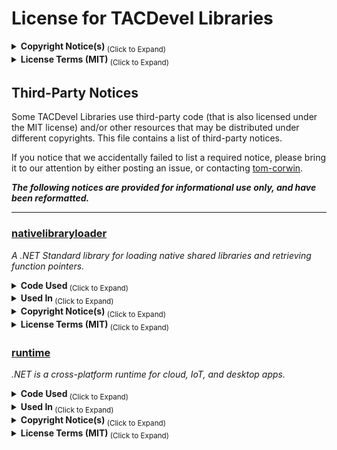 # License for TACDevel Libraries

<details>
  <summary><b>Copyright Notice(s)</b><sub> (Click to Expand)<sub></summary>
  <br/>
  
  ```
  Copyright © 2017-2020 Thomas Corwin, et al.
  ```

</details>

<details>
  <summary><b>License Terms (MIT)</b><sub> (Click to Expand)<sub></summary>
  <br/>

  ```
  Permission is hereby granted, free of charge, to any person obtaining a copy of this software and
  associated documentation files (the "Software"), to deal in the Software without restriction,
  including without limitation the rights to use, copy, modify, merge, publish, distribute,
  sublicense, and/or sell copies of the Software, and to permit persons to whom the Software is
  furnished to do so, subject to the following conditions:

  The above copyright notice and this permission notice shall be included in all copies or
  substantial portions of the Software.

  THE SOFTWARE IS PROVIDED "AS IS", WITHOUT WARRANTY OF ANY KIND, EXPRESS OR IMPLIED, INCLUDING BUT
  NOT LIMITED TO THE WARRANTIES OF MERCHANTABILITY, FITNESS FOR A PARTICULAR PURPOSE AND
  NONINFRINGEMENT. IN NO EVENT SHALL THE AUTHORS OR COPYRIGHT HOLDERS BE LIABLE FOR ANY CLAIM,
  DAMAGES OR OTHER LIABILITY, WHETHER IN AN ACTION OF CONTRACT, TORT OR OTHERWISE, ARISING FROM,
  OUT OF OR IN CONNECTION WITH THE SOFTWARE OR THE USE OR OTHER DEALINGS IN THE SOFTWARE.
  ```

</details>

## Third-Party Notices

Some TACDevel Libraries use third-party code (that is also licensed under the MIT license) and/or other resources that may be distributed under
different copyrights. This file contains a list of third-party notices.

If you notice that we accidentally failed to list a required notice, please bring it to our
attention by either posting an issue, or contacting [tom-corwin](https://github.com/tom-corwin).

***The following notices are provided for informational use only, and have been reformatted.***

<hr/>

### [nativelibraryloader](https://github.com/mellinoe/nativelibraryloader)

*A .NET Standard library for loading native shared libraries and retrieving function pointers.*

<details>
  <summary><b>Code Used</b><sub> (Click to Expand)<sub></summary>
  <br/>

  - [`/NativeLibraryLoader/Kernel32.cs`](https://github.com/mellinoe/nativelibraryloader/blob/586f9738ff12688df8f0662027da8c319aee3841/NativeLibraryLoader/Kernel32.cs)
  - [`/NativeLibraryLoader/Libdl.cs`](https://github.com/mellinoe/nativelibraryloader/blob/586f9738ff12688df8f0662027da8c319aee3841/NativeLibraryLoader/Libdl.cs)
  - [`/NativeLibraryLoader/LibraryLoader.cs`](https://github.com/mellinoe/nativelibraryloader/blob/586f9738ff12688df8f0662027da8c319aee3841/NativeLibraryLoader/LibraryLoader.cs)
  - [`/NativeLibraryLoader/NativeLibrary.cs`](https://github.com/mellinoe/nativelibraryloader/blob/586f9738ff12688df8f0662027da8c319aee3841/NativeLibraryLoader/NativeLibrary.cs)
  - [`/NativeLibraryLoader/PathResolver.cs`](https://github.com/mellinoe/nativelibraryloader/blob/586f9738ff12688df8f0662027da8c319aee3841/NativeLibraryLoader/PathResolver.cs)

</details>

<details>
  <summary><b>Used In</b><sub> (Click to Expand)<sub></summary>
  <br/>

  - [`/modules/TACDevel.Runtime.InteropServices/sources/TACDevel/Runtime/InteropServices/NativeAssembly.cs`](https://github.com/tom-corwin/tacdevlibs/tree/master/modules/TACDevel.Runtime.InteropServices/sources/TACDevel/Runtime/InteropServices/NativeAssembly.cs)
  - [`/modules/TACDevel.Runtime.InteropServices/sources/TACDevel/Native/Kernel32.cs`](https://github.com/tom-corwin/tacdevlibs/tree/master/modules/TACDevel.Runtime.InteropServices/sources/TACDevel/Native/Kernel32.cs)
  - [`/modules/TACDevel.Runtime.InteropServices/sources/TACDevel/Native/Libdl.cs`](https://github.com/tom-corwin/tacdevlibs/tree/master/modules/TACDevel.Runtime.InteropServices/sources/TACDevel/Native/Libdl.cs)

</details>

<details>
  <summary><b>Copyright Notice(s)</b><sub> (Click to Expand)<sub></summary>
  <br/>

  ```
  Copyright (c) 2017 Eric Mellino and contributors to the nativelibraryloader project.
  ```

</details>

<details>
  <summary><b>License Terms (MIT)</b><sub> (Click to Expand)<sub></summary>
  <br/>

  ```
  Permission is hereby granted, free of charge, to any person obtaining a copy of this software and
  associated documentation files (the "Software"), to deal in the Software without restriction,
  including without limitation the rights to use, copy, modify, merge, publish, distribute,
  sublicense, and/or sell copies of the Software, and to permit persons to whom the Software is
  furnished to do so, subject to the following conditions:

  The above copyright notice and this permission notice shall be included in all copies or
  substantial portions of the Software.

  THE SOFTWARE IS PROVIDED "AS IS", WITHOUT WARRANTY OF ANY KIND, EXPRESS OR IMPLIED, INCLUDING BUT
  NOT LIMITED TO THE WARRANTIES OF MERCHANTABILITY, FITNESS FOR A PARTICULAR PURPOSE AND
  NONINFRINGEMENT. IN NO EVENT SHALL THE AUTHORS OR COPYRIGHT HOLDERS BE LIABLE FOR ANY CLAIM,
  DAMAGES OR OTHER LIABILITY, WHETHER IN AN ACTION OF CONTRACT, TORT OR OTHERWISE, ARISING FROM,
  OUT OF OR IN CONNECTION WITH THE SOFTWARE OR THE USE OR OTHER DEALINGS IN THE SOFTWARE.
  ```

</details>

### [runtime](https://github.com/dotnet/runtime)

*.NET is a cross-platform runtime for cloud, IoT, and desktop apps.*

<details>
  <summary><b>Code Used</b><sub> (Click to Expand)<sub></summary>
  <br/>

  - [`/src/installer/managed/Microsoft.DotNet.PlatformAbstractions/RuntimeEnvironment.cs`](https://github.com/dotnet/runtime/blob/master/src/installer/managed/Microsoft.DotNet.PlatformAbstractions/RuntimeEnvironment.cs)
  - [`/src/installer/managed/Microsoft.DotNet.PlatformAbstractions/Native/NativeMethods.Darwin.cs`](https://github.com/dotnet/runtime/blob/master/src/installer/managed/Microsoft.DotNet.PlatformAbstractions/Native/NativeMethods.Darwin.cs)
  - [`/src/installer/managed/Microsoft.DotNet.PlatformAbstractions/Native/NativeMethods.Unix.cs`](https://github.com/dotnet/runtime/blob/master/src/installer/managed/Microsoft.DotNet.PlatformAbstractions/Native/NativeMethods.Unix.cs)
  - [`/src/installer/managed/Microsoft.DotNet.PlatformAbstractions/Native/NativeMethods.Windows.cs`](https://github.com/dotnet/runtime/blob/master/src/installer/managed/Microsoft.DotNet.PlatformAbstractions/Native/NativeMethods.Windows.cs)
  - [`/src/installer/managed/Microsoft.DotNet.PlatformAbstractions/Native/PlatformApis.cs`](https://github.com/dotnet/runtime/blob/master/src/installer/managed/Microsoft.DotNet.PlatformAbstractions/Native/PlatformApis.cs)

</details>

<details>
  <summary><b>Used In</b><sub> (Click to Expand)<sub></summary>
  <br/>

  - [`/modules/TACDevel.Runtime.InteropServices/sources/TACDevel/Runtime/Platform.cs`](https://github.com/tom-corwin/tacdevlibs/tree/master/modules/TACDevel.Runtime.InteropServices/sources/TACDevel/Runtime/InteropServices/NativeAssembly.cs)
  - [`/modules/TACDevel.Runtime.InteropServices/sources/TACDevel/Native/Ntdll.cs`](https://github.com/tom-corwin/tacdevlibs/tree/master/modules/TACDevel.Runtime.InteropServices/sources/TACDevel/Native/Kernel32.cs)
  - [`/modules/TACDevel.Runtime.InteropServices/sources/TACDevel/Native/Libc.cs`](https://github.com/tom-corwin/tacdevlibs/tree/master/modules/TACDevel.Runtime.InteropServices/sources/TACDevel/Native/Libdl.cs)

</details>

<details>
  <summary><b>Copyright Notice(s)</b><sub> (Click to Expand)<sub></summary>
  <br/>

  ```
  Copyright (c) .NET Foundation and Contributors
  ```

</details>

<details>
  <summary><b>License Terms (MIT)</b><sub> (Click to Expand)<sub></summary>
  <br/>

  ```
  Permission is hereby granted, free of charge, to any person obtaining a copy of this software and
  associated documentation files (the "Software"), to deal in the Software without restriction,
  including without limitation the rights to use, copy, modify, merge, publish, distribute,
  sublicense, and/or sell copies of the Software, and to permit persons to whom the Software is
  furnished to do so, subject to the following conditions:

  The above copyright notice and this permission notice shall be included in all copies or
  substantial portions of the Software.

  THE SOFTWARE IS PROVIDED "AS IS", WITHOUT WARRANTY OF ANY KIND, EXPRESS OR IMPLIED, INCLUDING BUT
  NOT LIMITED TO THE WARRANTIES OF MERCHANTABILITY, FITNESS FOR A PARTICULAR PURPOSE AND
  NONINFRINGEMENT. IN NO EVENT SHALL THE AUTHORS OR COPYRIGHT HOLDERS BE LIABLE FOR ANY CLAIM,
  DAMAGES OR OTHER LIABILITY, WHETHER IN AN ACTION OF CONTRACT, TORT OR OTHERWISE, ARISING FROM,
  OUT OF OR IN CONNECTION WITH THE SOFTWARE OR THE USE OR OTHER DEALINGS IN THE SOFTWARE.
  ```

</details>